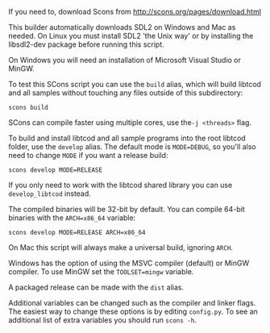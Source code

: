 If you need to, download Scons from http://scons.org/pages/download.html

This builder automatically downloads SDL2 on Windows and Mac as needed.
On Linux you must install SDL2 'the Unix way' or by installing the libsdl2-dev
package before running this script.

On Windows you will need an installation of Microsoft Visual Studio or MinGW.

To test this SCons script you can use the `build` alias, which will build
libtcod and all samples without touching any files outside of this
subdirectory:

```
scons build
```

SCons can compile faster using multiple cores, use the`-j <threads>` flag.

To build and install libtcod and all sample programs into the root libtcod
folder, use the `develop` alias.  The default mode is `MODE=DEBUG`, so you'll
also need to change `MODE` if you want a release build:

```
scons develop MODE=RELEASE
```

If you only need to work with the libtcod shared library you can use
`develop_libtcod` instead.

The compiled binaries will be 32-bit by default.
You can compile 64-bit binaries with the `ARCH=x86_64` variable:

```
scons develop MODE=RELEASE ARCH=x86_64
```

On Mac this script will always make a universal build, ignoring `ARCH`.

Windows has the option of using the MSVC compiler (default) or MinGW compiler.
To use MinGW set the `TOOLSET=mingw` variable.

A packaged release can be made with the `dist` alias.

Additional variables can be changed such as the compiler and linker flags.  The
easiest way to change these options is by editing `config.py`.
To see an additional list of extra variables you should run `scons -h`.

